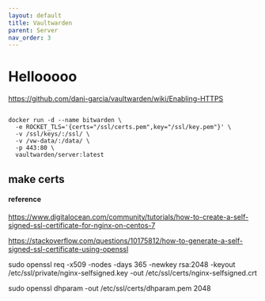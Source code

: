 ```yaml
---
layout: default
title: Vaultwarden
parent: Server
nav_order: 3
---
```



# Hellooooo

https://github.com/dani-garcia/vaultwarden/wiki/Enabling-HTTPS

```

docker run -d --name bitwarden \
  -e ROCKET_TLS='{certs="/ssl/certs.pem",key="/ssl/key.pem"}' \
  -v /ssl/keys/:/ssl/ \
  -v /vw-data/:/data/ \
  -p 443:80 \
  vaultwarden/server:latest

  ```


  ## make certs

  #### reference

  https://www.digitalocean.com/community/tutorials/how-to-create-a-self-signed-ssl-certificate-for-nginx-on-centos-7
  
  https://stackoverflow.com/questions/10175812/how-to-generate-a-self-signed-ssl-certificate-using-openssl


  sudo openssl req -x509 -nodes -days 365 -newkey rsa:2048 -keyout /etc/ssl/private/nginx-selfsigned.key -out /etc/ssl/certs/nginx-selfsigned.crt



sudo openssl dhparam -out /etc/ssl/certs/dhparam.pem 2048
